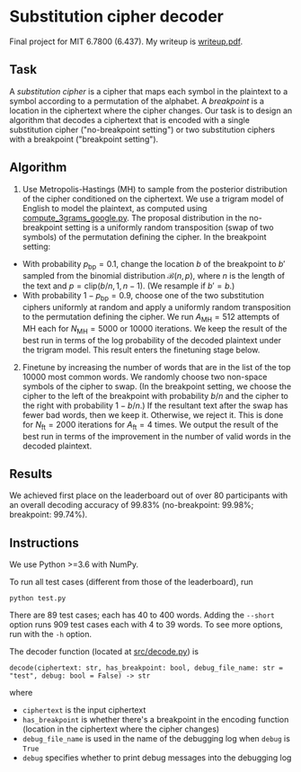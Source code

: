 # Substitution cipher decoder

Final project for MIT 6.7800 (6.437). My writeup is [writeup.pdf](here).

## Task

A *substitution cipher* is a cipher that maps each symbol in the plaintext to a symbol according to a permutation of the alphabet.
A *breakpoint* is a location in the ciphertext where the cipher changes.
Our task is to design an algorithm that decodes a ciphertext that is encoded with a single substitution cipher ("no-breakpoint setting")
or two substitution ciphers with a breakpoint ("breakpoint setting").

## Algorithm

1. Use Metropolis-Hastings (MH) to sample from the posterior distribution of the cipher conditioned on the ciphertext.
We use a trigram model of English to model the plaintext, as computed using [compute_3grams_google.py](`compute_3grams_google.py`).
The proposal distribution in the no-breakpoint setting is a uniformly random transposition (swap of two symbols)
of the permutation defining the cipher.
In the breakpoint setting:
* With probability $p_{\text{bp}} = 0.1$, change the location $b$ of the breakpoint to $b'$ sampled from the binomial distribution
$\mathcal{B}(n, p)$, where $n$ is the length of the text and $p = \mathrm{clip}(b/n, 1, n-1)$.
(We resample if $b' = b$.)
* With probability $1 - p_{\text{bp}} = 0.9$, choose one of the two substitution ciphers uniformly at random and apply
a uniformly random transposition to the permutation defining the cipher.
We run $A_\text{MH} = 512$ attempts of MH each for $N_\text{MH} = 5000$ or $10000$ iterations.
We keep the result of the best run in terms of the log probability of the decoded plaintext under the trigram model.
This result enters the finetuning stage below.
2. Finetune by increasing the number of words that are in the list of the top 10000 most common words.
We randomly choose two non-space symbols of the cipher to swap. (In the breakpoint setting, we choose the cipher to the left of the breakpoint with
probability $b/n$ and the cipher to the right with probability $1 - b/n$.)
If the resultant text after the swap has fewer bad words, then we keep it. Otherwise, we reject it.
This is done for $N_\text{ft} = 2000$ iterations for $A_\text{ft} = 4$ times.
We output the result of the best run in terms of the improvement in the number of valid words in the decoded plaintext.

## Results

We achieved first place on the leaderboard out of over 80 participants with an overall decoding accuracy of 99.83%
(no-breakpoint: 99.98%; breakpoint: 99.74%).

## Instructions

We use Python >=3.6 with NumPy.

To run all test cases (different from those of the leaderboard), run
```
python test.py
```
There are 89 test cases; each has 40 to 400 words.
Adding the `--short` option runs 909 test cases each with 4 to 39 words.
To see more options, run with the `-h` option.

The decoder function (located at [src/decode.py](`src/decode.py`)) is
```
decode(ciphertext: str, has_breakpoint: bool, debug_file_name: str = "test", debug: bool = False) -> str
```
where
* `ciphertext` is the input ciphertext
* `has_breakpoint` is whether there's a breakpoint in the encoding function
(location in the ciphertext where the cipher changes)
* `debug_file_name` is used in the name of the debugging log when `debug` is `True`
* `debug` specifies whether to print debug messages into the debugging log
